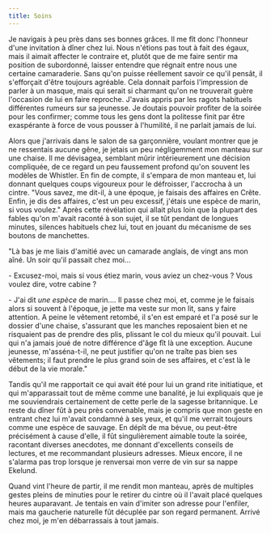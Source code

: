 ```yaml
---
title: Soins
---
```

Je navigais à peu près dans ses bonnes grâces. Il me fît donc l'honneur d'une
invitation à dîner chez lui. Nous n'étions pas tout à fait des égaux, mais il
aimait affecter le contraire et, plutôt que de me faire sentir ma position de
subordonné, laisser entendre que régnait entre nous une certaine camaraderie.
Sans qu'on puisse réellement savoir ce qu'il pensât, il s'efforçait d'être
toujours agréable. Cela donnait parfois l'impression de parler à un masque,
mais qui serait si charmant qu'on ne trouverait guère l'occasion de lui en
faire reproche. J'avais appris par les ragots habituels différentes rumeurs sur
sa jeunesse. Je doutais pouvoir profiter de la soirée pour les confirmer; comme
tous les gens dont la politesse finit par être exaspérante à force de vous
pousser à l'humilité, il ne parlait jamais de lui.

Alors que j'arrivais dans le salon de sa garçonnière, voulant montrer que je ne
ressentais aucune gêne, je jetais un peu négligemment mon manteau sur une
chaise. Il me dévisagea, semblant mûrir intérieurement une décision compliquée,
de ce regard un peu faussement profond qu'on souvent les modèles de Whistler.
En fin de compte, il s'empara de mon manteau et, lui donnant quelques coups
vigoureux pour le défroisser, l'accrocha à un cintre. "Vous savez, me dit-il, à
une époque, je faisais des affaires en Crête. Enfin, je dis des affaires, c'est
un peu excessif, j'étais une espèce de marin, si vous voulez." Après cette
révélation qui allait plus loin que la plupart des fables qu'on m'avait raconté
à son sujet, il se tût pendant de longues minutes, silences habituels chez lui,
tout en jouant du mécanisme de ses boutons de manchettes.

"Là bas je me liais d'amitié avec un camarade anglais, de vingt ans mon aîné.
Un soir qu'il passait chez moi...

\- Excusez-moi, mais si vous étiez marin, vous aviez un chez-vous ? Vous voulez
dire, votre cabine ?

\- J'ai dit *une espèce* de marin.... Il passe chez moi, et, comme je le
faisais alors si souvent à l'époque, je jette ma veste sur mon lit, sans y
faire attention. A peine le vêtement retombé, il s'en est emparé et l'a posé
sur le dossier d'une chaise, s'assurant que les manches reposaient bien et ne
risquaient pas de prendre des plis, plissant le col du mieux qu'il pouvait. Lui
qui n'a jamais joué de notre différence d'âge fît là une exception. Aucune
jeunesse, m'asséna-t-il, ne peut justifier qu'on ne traîte pas bien ses
vêtements; il faut prendre le plus grand soin de ses affaires, et c'est là le
début de la vie morale."

Tandis qu'il me rapportait ce qui avait été pour lui un grand rite initiatique,
et qui m'apparassait tout de même comme une banalité, je lui expliquais que je
me souviendrais certainement de cette perle de la sagesse britannique. Le reste
du dîner fût à peu près convenable, mais je compris que mon geste en entrant
chez lui m'avait condamné à ses yeux, et qu'il me verrait toujours comme une
espèce de sauvage. En dépît de ma bévue, ou peut-être précisément à cause
d'elle, il fût singulièrement aimable toute la soirée, racontant diverses
anecdotes, me donnant d'excellents conseils de lectures, et me recommandant
plusieurs adresses. Mieux encore, il ne s'alarma pas trop lorsque je renversai
mon verre de vin sur sa nappe Ekelund.

Quand vint l'heure de partir, il me rendit mon manteau, après de multiples
gestes pleins de minuties pour le retirer du cintre où il l'avait placé
quelques heures auparavant. Je tentais en vain d'imiter son adresse pour
l'enfiler, mais ma gaucherie naturelle fût décuplée par son regard permanent.
Arrivé chez moi, je m'en débarrassais à tout jamais.
